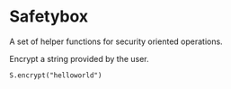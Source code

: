 Safetybox
=========

A set of helper functions for security oriented operations.

Encrypt a string provided by the user.

```
S.encrypt("helloworld")
```